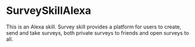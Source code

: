 # SurveySkillAlexa
This is an Alexa skill. Survey skill provides a platform for users to create, send and take surveys, both private surveys to friends and open surveys to all.
